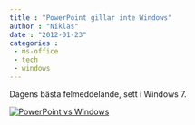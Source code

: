 ```yaml
---
title : "PowerPoint gillar inte Windows"
author : "Niklas"
date : "2012-01-23"
categories : 
 - ms-office
 - tech
 - windows
---
```


Dagens bästa felmeddelande, sett i Windows 7.

[![PowerPoint vs Windows](https://niklasblog.com/wp-content/2012-01-23_144558.png "PowerPoint vs Windows")](https://niklasblog.com/?attachment_id=9771)
